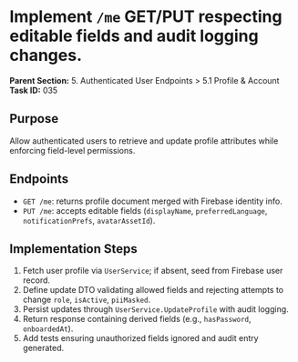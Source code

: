 # Implement `/me` GET/PUT respecting editable fields and audit logging changes.

**Parent Section:** 5. Authenticated User Endpoints > 5.1 Profile & Account
**Task ID:** 035

## Purpose
Allow authenticated users to retrieve and update profile attributes while enforcing field-level permissions.

## Endpoints
- `GET /me`: returns profile document merged with Firebase identity info.
- `PUT /me`: accepts editable fields (`displayName`, `preferredLanguage`, `notificationPrefs`, `avatarAssetId`).

## Implementation Steps
1. Fetch user profile via `UserService`; if absent, seed from Firebase user record.
2. Define update DTO validating allowed fields and rejecting attempts to change `role`, `isActive`, `piiMasked`.
3. Persist updates through `UserService.UpdateProfile` with audit logging.
4. Return response containing derived fields (e.g., `hasPassword`, `onboardedAt`).
5. Add tests ensuring unauthorized fields ignored and audit entry generated.
